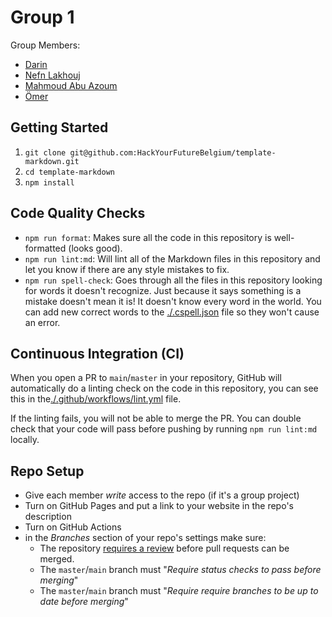 # Group 1

<!-- group 1 project -->

Group Members:

- [Darin](https://github.com/lab-antwerp-1/group1/blob/master/people/Darin-Hamouda.md)
- [Nefn Lakhouj](https://github.com/lab-antwerp-1/group1-Introduction/blob/master/people/Nefn-Lakhouj.md)
- [Mahmoud Abu Azoum](https://github.com/lab-antwerp-1/group1/blob/master/people/mahmoud.md)
- [Ömer](https://github.com/lab-antwerp-1/group1/blob/master/people/Ömer.md)

## Getting Started

<!-- a guide to using this repository -->

1. `git clone git@github.com:HackYourFutureBelgium/template-markdown.git`
2. `cd template-markdown`
3. `npm install`

## Code Quality Checks

- `npm run format`: Makes sure all the code in this repository is well-formatted
  (looks good).
- `npm run lint:md`: Will lint all of the Markdown files in this repository and
  let you know if there are any style mistakes to fix.
- `npm run spell-check`: Goes through all the files in this repository looking
  for words it doesn't recognize. Just because it says something is a mistake
  doesn't mean it is! It doesn't know every word in the world. You can add new
  correct words to the [./.cspell.json](./.cspell.json) file so they won't cause
  an error.

## Continuous Integration (CI)

When you open a PR to `main`/`master` in your repository, GitHub will
automatically do a linting check on the code in this repository, you can see
this in the[./.github/workflows/lint.yml](./.github/workflows/lint.yml) file.

If the linting fails, you will not be able to merge the PR. You can double check
that your code will pass before pushing by running `npm run lint:md` locally.

## Repo Setup

- Give each member _write_ access to the repo (if it's a group project)
- Turn on GitHub Pages and put a link to your website in the repo's description
- Turn on GitHub Actions
- in the _Branches_ section of your repo's settings make sure:
  - The repository
    [requires a review](https://github.blog/2018-03-23-require-multiple-reviewers/)
    before pull requests can be merged.
  - The `master`/`main` branch must "_Require status checks to pass before
    merging_"
  - The `master`/`main` branch must "_Require require branches to be up to date
    before merging_"

